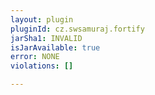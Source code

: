 ```yaml
---
layout: plugin
pluginId: cz.swsamuraj.fortify
jarSha1: INVALID
isJarAvailable: true
error: NONE
violations: []

---
```

